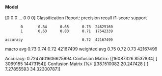 #### Model
[0 0 0 ... 0 0 0]
Classification Report:
              precision    recall  f1-score   support

           0       0.84      0.65      0.73  24625160
           1       0.63      0.83      0.71  17542339

    accuracy                           0.72  42167499
   macro avg       0.73      0.74      0.72  42167499
weighted avg       0.75      0.72      0.73  42167499

Accuracy: 0.7247401606625994
Confusion Matrix:
[[16087326  8537834]
 [ 3069185 14473154]]
Confusion Matrix (%):
[[38.1510082  20.247428  ]
 [ 7.27855593 34.32300787]]
